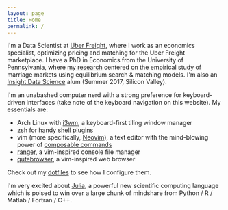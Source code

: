```yaml
---
layout: page
title: Home
permalink: /
---
```


I'm a Data Scientist at [Uber Freight](https://www.uberfreight.com/), where I work as an economics specialist, optimizing pricing and matching for the Uber Freight marketplace.
I have a PhD in Economics from the University of Pennsylvania, where [my research](https://repository.upenn.edu/edissertations/2906/) centered on the empirical study of marriage markets using equilibrium search & matching models.
I'm also an [Insight Data Science](https://www.insightdatascience.com/) alum (Summer 2017, Silicon Valley).

I'm an unabashed computer nerd with a strong preference for keyboard-driven interfaces (take note of the keyboard navigation on this website).
My essentials are:

* Arch Linux with [i3wm](https://i3wm.org/), a keyboard-first tiling window manager
* zsh for handy [shell plugins](https://ohmyz.sh/)
* vim (more specifically, [Neovim](https://neovim.io/)), a text editor with the mind-blowing power of [composable commands](http://ismail.badawi.io/blog/2014/04/23/the-compositional-nature-of-vim/)
* [ranger](https://ranger.github.io/), a vim-inspired console file manager
* [qutebrowser](http://www.qutebrowser.org/), a vim-inspired web browser

Check out my [dotfiles](https://github.com/tobanw/dotfiles) to see how I configure them.

I'm very excited about [Julia](https://julialang.org/), a powerful new scientific computing language which is poised to win over a large chunk of mindshare from Python / R / Matlab / Fortran / C++.
